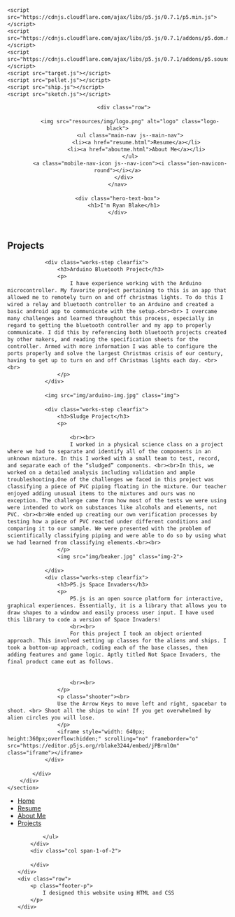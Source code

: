 <html lang="en">

<head>
    <meta charset="utf-8">
    <meta name="viewport" content="width=device-width, initial-scale=1">
    <title>Ryan Blake Personal Website</title>
    <meta name="description" content="The HTML5 Herald">
    <meta name="author" content="SitePoint">

    <script src="https://cdnjs.cloudflare.com/ajax/libs/p5.js/0.7.1/p5.min.js"></script>
    <script src="https://cdnjs.cloudflare.com/ajax/libs/p5.js/0.7.1/addons/p5.dom.min.js"></script>
    <script src="https://cdnjs.cloudflare.com/ajax/libs/p5.js/0.7.1/addons/p5.sound.min.js"></script>
    <script src="target.js"></script>
    <script src="pellet.js"></script>
    <script src="ship.js"></script>
    <script src="sketch.js"></script>


</head>


<link rel="stylesheet" href="style.css">

<header class="index">
    <nav>

        <div class="row">

            <img src="resources/img/logo.png" alt="logo" class="logo-black">
            <ul class="main-nav js--main-nav">
                <li><a href="resume.html">Resume</a></li>
                <li><a href="aboutme.html">About Me</a></li>
            </ul>
            <a class="mobile-nav-icon js--nav-icon"><i class="ion-navicon-round"></i></a>
        </div>
    </nav>
    
    <div class="hero-text-box">
        <h1>I'm Ryan Blake</h1>
    </div>

</header>

<body>
    <section class="section-steps" id="works">
        <div class="row">
            <h2>Projects</h2>
        </div>
        <div class="row">
            <div class="col span-1-of-2 steps-box">
                
                
                <div class="works-step clearfix">
                    <h3>Arduino Bluetooth Project</h3>
                    <p>
                        I have experience working with the Arduino microcontroller. My favorite project pertaining to this is an app that allowed me to remotely turn on and off christmas lights. To do this I wired a relay and bluetooth controller to an Arduino and created a basic android app to communicate with the setup.<br><br> I overcame many challenges and learned throughout this process, especially in regard to getting the bluetooth controller and my app to properly communicate. I did this by referencing both bluetooth projects created by other makers, and reading the specification sheets for the controller. Armed with more information I was able to configure the ports properly and solve the largest Christmas crisis of our century, having to get up to turn on and off Christmas lights each day. <br><br>
                    </p>
                </div>

                <img src="img/arduino-img.jpg" class="img">

                <div class="works-step clearfix">
                    <h3>Sludge Project</h3>
                    <p>

                        <br><br>
                        I worked in a physical science class on a project where we had to separate and identify all of the components in an unknown mixture. In this I worked with a small team to test, record, and separate each of the “sludged” components. <br><br>In this, we worked on a detailed analysis including validation and ample troubleshooting.One of the challenges we faced in this project was classifying a piece of PVC piping floating in the mixture. Our teacher enjoyed adding unusual items to the mixtures and ours was no exception. The challenge came from how most of the tests we were using were intended to work on substances like alcohols and elements, not PVC. <br><br>We ended up creating our own verification processes by testing how a piece of PVC reacted under different conditions and comparing it to our sample. We were presented with the problem of scientifically classifying piping and were able to do so by using what we had learned from classifying elements.<br><br>
                    </p>
                    <img src="img/beaker.jpg" class="img-2">

                </div>
                <div class="works-step clearfix">
                    <h3>P5.js Space Invaders</h3>
                    <p>
                        P5.js is an open source platform for interactive, graphical experiences. Essentially, it is a library that allows you to draw shapes to a window and easily process user input. I have used this library to code a version of Space Invaders!
                        <br><br>
                        For this project I took an object oriented approach. This involved setting up classes for the aliens and ships. I took a bottom-up approach, coding each of the base classes, then adding features and game logic. Aptly titled Not Space Invaders, the final product came out as follows.

                        
                        <br><br>
                    </p>
                    <p class="shooter"><br>
                    Use the Arrow Keys to move left and right, spacebar to shoot. <br> Shoot all the ships to win! If you get overwhelmed by alien circles you will lose. 
                    </p>
                    <iframe style="width: 640px; height:360px;overflow:hidden;" scrolling="no" frameborder="o" src="https://editor.p5js.org/rblake3244/embed/jPBrmlOm" class="iframe"></iframe>
                </div>

            </div>
        </div>
    </section>
</body>
<footer>
    <div class="row">
        <div class="col span-1-of-2">
            <ul class="footer-nav">
                <li><a href="index.html">Home</a></li>
                <li><a href="resume.html">Resume</a></li>
                <li><a href="aboutme.html">About Me</a></li>
                <li><a href="index.html">Projects</a></li>

            </ul>
        </div>
        <div class="col span-1-of-2">

        </div>
    </div>
    <div class="row">
        <p class="footer-p">
            I designed this website using HTML and CSS
        </p>
    </div>
</footer></html>

